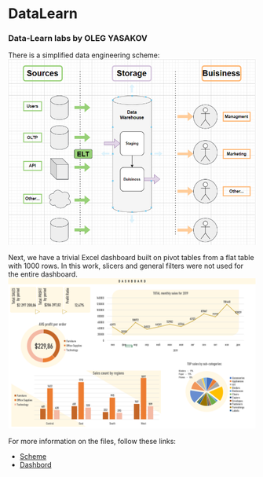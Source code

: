 # DataLearn
### Data-Learn labs  by OLEG YASAKOV  
  
There is a simplified data engineering scheme:  
![DE1](https://github.com/RhymeLost/DataLearn/blob/main/Module1/de1.png)
  
Next, we have a trivial Excel dashboard built on pivot tables from a flat table with 1000 rows. In this work, slicers and general filters were not used for the entire dashboard.
![DE2](https://github.com/RhymeLost/DataLearn/blob/main/Module1/DE2.png)
  
For more information on the files, follow these links:
* [Scheme](https://github.com/RhymeLost/DataLearn/blob/main/Module1/DE%20layers.drawio)
* [Dashbord](https://github.com/RhymeLost/DataLearn/blob/main/Module1/Superstore%20Dashbord.xlsx)
